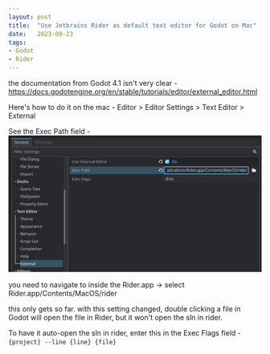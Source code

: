 ```yaml
---
layout: post
title:  "Use Jetbrains Rider as default text editor for Godot on Mac"
date:   2023-09-23
tags:
- Godot
- Rider
---
```

the documentation from Godot 4.1 isn't very clear - https://docs.godotengine.org/en/stable/tutorials/editor/external_editor.html

Here's how to do it on the mac -
Editor > Editor Settings > Text Editor > External

See the Exec Path field - 
![Setting up Rider in Godot](/assets/images/godot-rider-config.png)

you need to navigate to inside the Rider.app -> select Rider.app/Contents/MacOS/rider

this only gets so far.  with this setting changed, double clicking a file in Godot will open the file in Rider, but it won't open the sln in rider.

To have it auto-open the sln in rider, enter this in the Exec Flags field - 
`{project} --line {line} {file}`